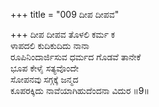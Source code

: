 +++
title = "009 ದೀಪ ದೀಪವ"

+++
ದೀಪ ದೀಪವ ತೊಳಲಿ ಕರ್ಮ ಕ  
ಳಾಪದಲಿ ಕುದಿಕುದಿದು ನಾನಾ  
ರೂಪಿನಿಂದಾರ್ಜಿಸುವ ಧರ್ಮದ ಗೊಡವೆ ತಾನೇಕೆ   
ಭೂಪ ಕೇಳೈ ಸತ್ಯವೊಂದೇ   
ಸೋಪನವು ಸಗ್ಗಕ್ಕೆ ಜನ್ಮದ   
ಕೂಪರಕ್ಕಿದು ನಾವೆಯಾಗಿಹುದೆಂದನಾ ವಿದುರ   ॥9॥